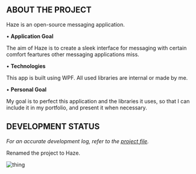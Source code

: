 ## ABOUT THE PROJECT

Haze is an open-source messaging application.

• **Application Goal**

The aim of Haze is to create a sleek 
interface for messaging with certain comfort
feartures other messaging applications miss.

• **Technologies**

This app is built using WPF. All used libraries are internal
or made by me.

• **Personal Goal**

My goal is to perfect this application and the
libraries it uses, so that I can include it in
my portfolio, and present it when necessary.

## DEVELOPMENT STATUS

*For an accurate development log, refer to the [project file](https://github.com/users/19marius/projects/1).*

Renamed the project to Haze.

![thing](https://raw.githubusercontent.com/19marius/Haze/master/HazeClient/Resources/logo_main.ico?token=GHSAT0AAAAAABYO2XLTEBBS6WV6RT5VHHRCYZAYXBQ)




